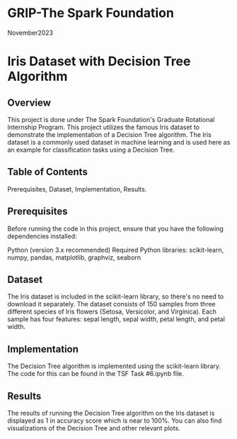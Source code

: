# GRIP-The Spark Foundation
November2023

# Iris Dataset with Decision Tree Algorithm

## Overview

This project is done under The Spark Foundation's Graduate Rotational Internship Program. This project utilizes the famous Iris dataset to demonstrate the implementation of a Decision Tree algorithm. The Iris dataset is a commonly used dataset in machine learning and is used here as an example for classification tasks using a Decision Tree.

## Table of Contents

Prerequisites, 
Dataset, 
Implementation, 
Results.

## Prerequisites

Before running the code in this project, ensure that you have the following dependencies installed:

Python (version 3.x recommended)
Required Python libraries: scikit-learn, numpy, pandas, matplotlib, graphviz, seaborn

## Dataset

The Iris dataset is included in the scikit-learn library, so there's no need to download it separately. The dataset consists of 150 samples from three different species of Iris flowers (Setosa, Versicolor, and Virginica). Each sample has four features: sepal length, sepal width, petal length, and petal width.

## Implementation
The Decision Tree algorithm is implemented using the scikit-learn library. The code for this can be found in the TSF Task #6.ipynb file.

## Results
The results of running the Decision Tree algorithm on the Iris dataset is displayed as 1 in accuracy score which is near to 100%. You can also find visualizations of the Decision Tree and other relevant plots.
